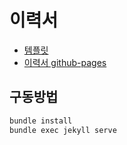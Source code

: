 # 이력서

- [템플릿](https://github.com/sproogen/modern-resume-theme)
- [이력서 github-pages](https://changgyu-ryu.github.io/)

## 구동방법

```bash
bundle install
bundle exec jekyll serve
```
